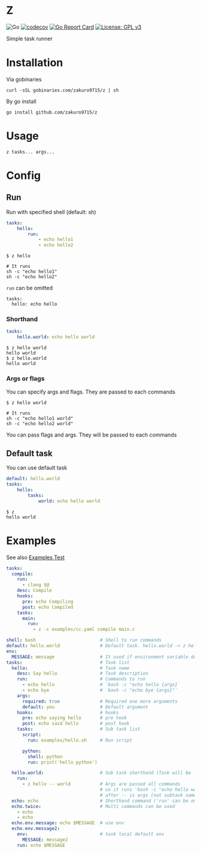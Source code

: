 # Z

![Go](https://github.com/zakuro9715/z/workflows/Go/badge.svg)
[![codecov](https://codecov.io/gh/zakuro9715/z/branch/main/graph/badge.svg?token=K937ZYFF9Z)](https://codecov.io/gh/zakuro9715/z)
[![Go Report Card](https://goreportcard.com/badge/github.com/zakuro9715/z)](https://goreportcard.com/report/github.com/zakuro9715/z)
[![License: GPL v3](https://img.shields.io/badge/License-GPLv3-blue.svg)](https://www.gnu.org/licenses/gpl-3.0)


Simple task runner

# Installation

Via gobinaries

```
curl -sSL gobinaries.com/zakuro9715/z | sh
```

By go install

```
go install github.com/zakuro9715/z
```

# Usage

```
z tasks... args...
```

# Config

## Run

Run with specified shell (default: sh)

```yaml
tasks:
    hello:
        run:
            - echo hello1
            - echo hello2
```

```
$ z hello

# It runs
sh -c "echo hello1"
sh -c "echo hello2"
```

`run` can be omitted

```
tasks:
  hello: echo hello
```

### Shorthand

```yaml
tasks:
    hello.world: echo hello world
```

```
$ z hello world
hello world
$ z hello.world
hello world
```


### Args or flags

You can specify args and flags. They are passed to each commands

```
$ z hello world

# It runs
sh -c "echo hello1 world"
sh -c "echo hello2 world"
```

You can pass flags and args. They will be passed to each commands

## Default task

You can use default task

```yaml
default: hello.world
tasks:
    hello:
        tasks:
            world: echo hello world
```

```
$ z
hello world
```

# Examples

See also [Examples Test](./examples_test.go)

```examples/cc.yaml
tasks:
  compile:
    run:
      - clang $@
    desc: Compile
    hooks:
      pre: echo Compiling
      post: echo Compiled
    tasks:
      main:
        run:
          - z -c examples/cc.yaml compile main.c
```

```examples/hello.yaml
shell: bash                        # Shell to run commands
default: hello.world               # Default task. hello.world -> z hello world
env:
  MESSAGE: message                 # It used if environment variable does not exist.
tasks:                             # Task list
  hello:                           # Task name
    desc: Say hello                # Task description
    run:                           # Commands to run
      - echo hello                 # `bash -c "echo hello {args}`
      - echo bye                   # `bash -c "echo bye {args}"`
    args:
      required: true               # Required one more arguments
      default: you                 # Default argument
    hooks:                         # hooks
      pre: echo saying hello       # pre hook
      post: echo said hello        # post hook
    tasks:                         # Sub task list
      script:
        run: examples/hello.sh     # Run script

      python:
        shell: python
        run: print('hello python')

  hello.world:                     # Sub task shorthand (Task will be 'z hello world')
    run:
      - z hello -- world           # Args are passed all commands
                                   # so it runs 'bash -c "echo hello world"' and 'bash -c "echo bye world"
                                   # after -- is args (not subtask name)
  echo: echo                       # Shorthand command ('run' can be omitted').
  echo.twice:                      # Multi commands can be used
    - echo
    - echo
  echo.env.message: echo $MESSAGE  # use env
  echo.env.message2:
    env:                           # task local default env
      MESSAGE: message2
    run: echo $MESSAGE
```
